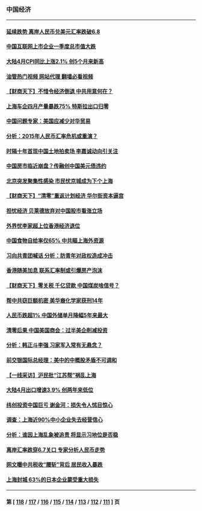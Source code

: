 ### 中国经济
---
#### [延续跌势 离岸人民币兑美元汇率跌破6.8](../../pages/ncid283/n13734230.md?05122045) 
#### [中国互联网上市企业一季度总市值大跌](../../pages/ncid283/n13734337.md?05122045) 
#### [大陆4月CPI同比上涨2.1% 创5个月来新高](../../pages/ncid283/n13733961.md?05122045) 
#### [油管热门视频 网站代理 翻墙必看视频](http://209.222.30.114:81/youtube.html?05122045)
#### [【财商天下】不惜令经济倒退 中共用意何在？](../../pages/ncid283/n13733588.md?05122045) 
#### [上海车企四月产量暴跌75% 特斯拉出口归零](../../pages/ncid283/n13733278.md?05122045) 
#### [中国问题专家：美国应减少对华贸易](../../pages/ncid283/n13733444.md?05122045) 
#### [分析：2015年人民币汇率危机或重演？](../../pages/ncid283/n13733648.md?05122045) 
#### [时隔十年首现中国土地拍卖场 李嘉诚动向引关注](../../pages/ncid283/n13733574.md?05122045) 
#### [中国房市临近崩盘？传融创中国美元债违约](../../pages/ncid283/n13733285.md?05122045) 
#### [北京突发聚集性感染 市民忧京城成为下个上海](../../pages/ncid283/n13732920.md?05122045) 
#### [【财商天下】“清零”重返计划经济 华尔街资本逼宫](../../pages/ncid283/n13732331.md?05122045) 
#### [担忧经济 贝莱德放弃对中国股市看涨立场](../../pages/ncid283/n13732374.md?05122045) 
#### [外界忧李家超上位香港经济退位](../../pages/ncid283/n13732290.md?05122045) 
#### [中国食物自给率仅65% 中共瞄上海外资源](../../pages/ncid283/n13732272.md?05122045) 
#### [习向共青团喊话 分析：防青年对政权造成冲击](../../pages/ncid283/n13732150.md?05122045) 
#### [香港随美加息 联系汇率制或引爆房产泡沫](../../pages/ncid283/n13732223.md?05122045) 
#### [【财商天下】零关税 千亿贷款 中国煤炭啥信号？](../../pages/ncid283/n13731880.md?05122045) 
#### [帮中共窃巨额机密 美华裔化学家获刑14年](../../pages/ncid283/n13731669.md?05122045) 
#### [人民币跌超1% 中国外储单月降幅5年来最大](../../pages/ncid283/n13731552.md?05122045) 
#### [清零后果 中国美国商会：过半美企削减投资](../../pages/ncid283/n13731358.md?05122045) 
#### [分析：韩正斗李强 习家军入常有无悬念？](../../pages/ncid283/n13731467.md?05122045) 
#### [前交银国际总经理：美中的中概股矛盾不可调和](../../pages/ncid283/n13731487.md?05122045) 
#### [【一线采访】沪民批“江苏帮”祸乱上海](../../pages/ncid283/n13731242.md?05122045) 
#### [大陆4月出口增速3.9% 创两年来低位](../../pages/ncid283/n13731078.md?05122045) 
#### [纬创投资中国巨亏 谢金河：损失令人怵目惊心](../../pages/ncid283/n13731194.md?05122045) 
#### [调查：上海近90%中小企业失去经营信心](../../pages/ncid283/n13730917.md?05122045) 
#### [分析：谁因上海乱象被追责 将显示习地位是否稳](../../pages/ncid283/n13730482.md?05122045) 
#### [离岸汇率跌穿6.7关口 专家分析人民币走势](../../pages/ncid283/n13730613.md?05122045) 
#### [网文曝中共税收“腰斩”背后 居民收入暴跌](../../pages/ncid283/n13730594.md?05122045) 
#### [上海封城 63%的日本企业蒙受重大损失](../../pages/ncid283/n13730353.md?05122045) 

---
#### 第 [ [118](./118.md?05122045) / [117](./117.md?05122045) / [116](./116.md?05122045) / [115](./115.md?05122045) / [114](./114.md?05122045) / [113](./113.md?05122045) / [112](./112.md?05122045) / [111](./111.md?05122045) ] 页
